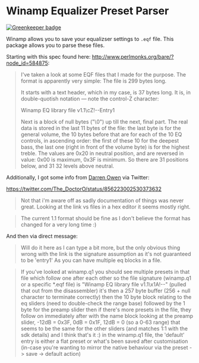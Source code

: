 # Winamp Equalizer Preset Parser

[![Greenkeeper badge](https://badges.greenkeeper.io/captbaritone/winamp-eqf.svg)](https://greenkeeper.io/)

Winamp allows you to save your equalizser settings to `.eqf` file. This package allows you to parse these files.

Starting with this spec found here: <http://www.perlmonks.org/bare/?node_id=584875>:

> I've taken a look at some EQF files that I made for the purpose. The format is apparently very simple:
> The file is 299 bytes long.
>
> It starts with a text header, which in my case, is 37 bytes long. It is, in double-quotish notation — note the control-Z character:
>
> Winamp EQ library file v1.1\cZ!--Entry1
>
> Next is a block of null bytes ("\0") up till the next, final part.
> The real data is stored in the last 11 bytes of the file: the last byte is for the general volume, the 10 bytes before that are for each of the 10 EQ controls, in ascending order: the first of these 10 for the deepest bass, the last one (right in front of the volume byte) is for the highest treble.
> The values are 0x20 in neutral position, and are reversed in value: 0x00 is maximum, 0x3F is minimum. So there are 31 positions below, and 31 32 levels above neutral.

Additionally, I got some info from [Darren Owen](https://twitter.com/The_DoctorO) via Twitter:

<https://twitter.com/The_DoctorO/status/856223002530373632>

> Not that i'm aware off as sadly documentation of things was never great. Looking at the link vs files in a hex editor it seems mostly right.

> The current 1.1 format should be fine as I don't believe the format has changed for a very long time :)

And then via direct message:

> Will do it here as I can type a bit more, but the only obvious thing wrong with the link is the signature assumption as it's not guaranteed to be 'entry1' As you can have multiple eq blocks in a file.

> If you've looked at winamp.q1 you should see multiple presets in that file which follow one after each other so the file signature (winamp.q1 or a specific *.eqf file) is "Winamp EQ library file v1.1\x1A!--" (pulled that out from the disassembler) it's then a 257 byte buffer (256 + null character to terminate correctly) then the 10 byte block relating to the eq sliders (need to double-check the range base) followed by the 1 byte for the preamp slider then if there's more presets in the file, they follow on immediately after with the name block looking at the preamp slider, -12dB = 0x3F, 0dB = 0x1F, 12dB = 0 (so a 0-63 range) that seems to be the same for the other sliders (and matches 1:1 with the sdk details) and I think that's it :) in the winamp.q1 file, the 'default' entry is either a flat preset or what's been saved after customisation (in-case you're wanting to mirror the native behaviour via the preset -> save -> default action)